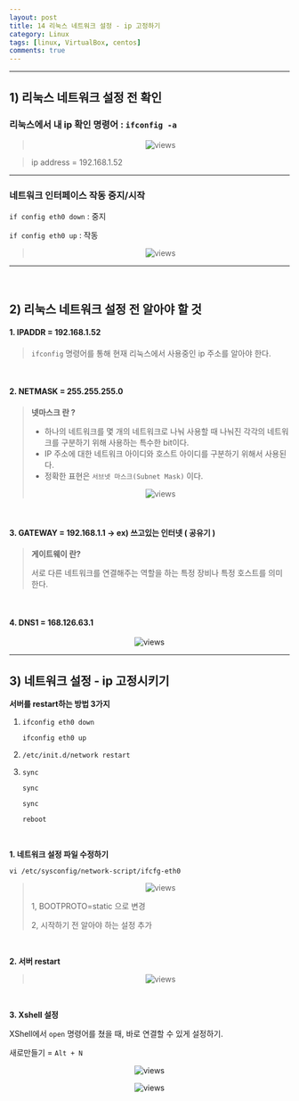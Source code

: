 ```yaml
---
layout: post
title: 14 리눅스 네트워크 설정 - ip 고정하기
category: Linux
tags: [linux, VirtualBox, centos]
comments: true
---
```


---

## 1) 리눅스 네트워크 설정 전 확인

### 리눅스에서 내 ip 확인 명령어 :  `ifconfig -a` 

> <center>
> <figure>
> <img src="/assets/post-img/linux/1565451581432.png" alt="views">
> <figcaption></figcaption>
> </figure>
> </center>

> ip address = 192.168.1.52

---

### 네트워크 인터페이스 작동 중지/시작

`if config eth0 down` : 중지

`if config eth0 up` : 작동

> <center>
> <figure>
> <img src="/assets/post-img/linux/1565451737356.png" alt="views">
> <figcaption></figcaption>
> </figure>
> </center>

---

<br>

## 2) 리눅스 네트워크 설정 전 알아야 할 것

#### 1.  IPADDR = 192.168.1.52

> `ifconfig` 명령어를 통해 현재 리눅스에서 사용중인 ip 주소를 알아야 한다.

<br>

#### 2. NETMASK = 255.255.255.0 

> **넷마스크 란 ?**
>
> - 하나의 네트워크를 몇 개의 네트워크로 나눠 사용할 때 나눠진 각각의 네트워크를 구분하기 위해 사용하는 특수한 bit이다.
> - IP 주소에 대한 네트워크 아이디와 호스트 아이디를 구분하기 위해서 사용된다.
> - 정확한 표현은 `서브넷 마스크(Subnet Mask)` 이다.
>
> <center>
> <figure>
> <img src="/assets/post-img/linux/1565452348371.png" alt="views">
> <figcaption></figcaption>
> </figure>
> </center>

<br>

#### 3. GATEWAY = 192.168.1.1  -> ex) 쓰고있는 인터넷 ( 공유기 )

> **게이트웨이 란?**
>
> 서로 다른 네트워크를 연결해주는 역할을 하는 특정 장비나 특정 호스트를 의미한다.

<br>

#### 4. DNS1 = 168.126.63.1

<center>
<figure>
<img src="/assets/post-img/linux/1565452483374.png" alt="views">
<figcaption></figcaption>
</figure>
</center>

---

## 3) 네트워크 설정 - ip 고정시키기

**서버를 restart하는 방법 3가지**

1. `ifconfig eth0 down`

   `ifconfig eth0 up`

2. `/etc/init.d/network restart`

3. `sync`

   `sync`

   `sync`

   `reboot`

<br>

**1. 네트워크 설정 파일 수정하기**

`vi /etc/sysconfig/network-script/ifcfg-eth0`

> <center>
> <figure>
> <img src="/assets/post-img/linux/1565452585808.png" alt="views">
> <figcaption></figcaption>
> </figure>
> </center>
>
> 1, BOOTPROTO=static 으로 변경 
>
> 2, 시작하기 전 알아야 하는 설정 추가

<br>

**2. 서버 restart**

> <center>
> <figure>
> <img src="/assets/post-img/linux/1565452676242.png" alt="views">
> <figcaption></figcaption>
> </figure>
> </center>

<br>

**3. Xshell 설정**

XShell에서 `open` 명령어를 쳤을 때, 바로 연결할 수 있게 설정하기.

새로만들기 = `Alt + N`

<center>
<figure>
<img src="/assets/post-img/linux/1565452749769.png" alt="views">
<figcaption></figcaption>
</figure>
</center>

<center>
<figure>
<img src="/assets/post-img/linux/1565452755761.png" alt="views">
<figcaption></figcaption>
</figure>
</center>





<br><br>















